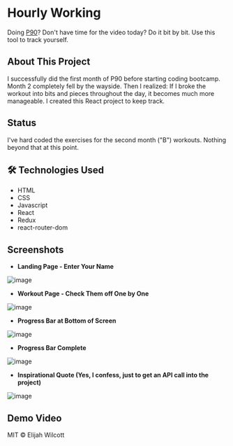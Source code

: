 # Hourly Working

Doing [P90](https://www.beachbodyondemand.com/programs/p90/workouts)? Don't have time for the video today? Do it bit by bit. Use this tool to track yourself.

## About This Project

I successfully did the first month of P90 before starting coding bootcamp. Month 2 completely fell by the wayside. Then I realized: If I broke the workout into bits and pieces throughout the day, it becomes much more manageable. I created this React project to keep track.

## Status

I've hard coded the exercises for the second month ("B") workouts. Nothing beyond that at this point.

## :hammer_and_wrench: Technologies Used

- HTML
- CSS
- Javascript
- React
- Redux
- react-router-dom

## Screenshots

- **Landing Page - Enter Your Name**  
  
![image](https://raw.githubusercontent.com/ejw773/hourly-workout/main/docs/img/IMG_7255.PNG)

- **Workout Page - Check Them off One by One**  
  
![image](https://raw.githubusercontent.com/ejw773/hourly-workout/main/docs/img/IMG_7257.PNG)

- **Progress Bar at Bottom of Screen**  
  
![image](https://raw.githubusercontent.com/ejw773/hourly-workout/main/docs/img/IMG_7258.PNG)

- **Progress Bar Complete**  
  
![image](https://raw.githubusercontent.com/ejw773/hourly-workout/main/docs/img/IMG_7259.PNG)

- **Inspirational Quote (Yes, I confess, just to get an API call into the project)**  
  
![image](https://raw.githubusercontent.com/ejw773/hourly-workout/main/docs/img/IMG_7260.PNG)

## Demo Video

MIT © Elijah Wilcott
